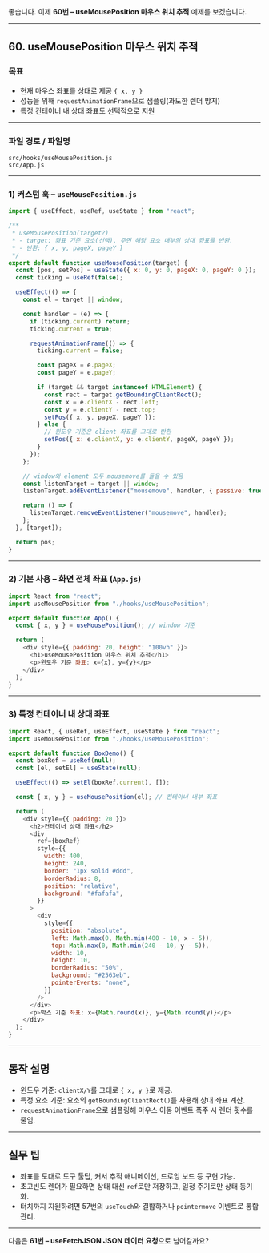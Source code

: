 좋습니다. 이제 **60번 – useMousePosition 마우스 위치 추적** 예제를 보겠습니다.

---

## 60. useMousePosition 마우스 위치 추적

### 목표

* 현재 마우스 좌표를 상태로 제공 `{ x, y }`
* 성능을 위해 `requestAnimationFrame`으로 샘플링(과도한 렌더 방지)
* 특정 컨테이너 내 상대 좌표도 선택적으로 지원

---

### 파일 경로 / 파일명

```
src/hooks/useMousePosition.js
src/App.js
```

---

### 1) 커스텀 훅 – `useMousePosition.js`

```javascript
import { useEffect, useRef, useState } from "react";

/**
 * useMousePosition(target?)
 * - target: 좌표 기준 요소(선택). 주면 해당 요소 내부의 상대 좌표를 반환.
 * - 반환: { x, y, pageX, pageY }
 */
export default function useMousePosition(target) {
  const [pos, setPos] = useState({ x: 0, y: 0, pageX: 0, pageY: 0 });
  const ticking = useRef(false);

  useEffect(() => {
    const el = target || window;

    const handler = (e) => {
      if (ticking.current) return;
      ticking.current = true;

      requestAnimationFrame(() => {
        ticking.current = false;

        const pageX = e.pageX;
        const pageY = e.pageY;

        if (target && target instanceof HTMLElement) {
          const rect = target.getBoundingClientRect();
          const x = e.clientX - rect.left;
          const y = e.clientY - rect.top;
          setPos({ x, y, pageX, pageY });
        } else {
          // 윈도우 기준은 client 좌표를 그대로 반환
          setPos({ x: e.clientX, y: e.clientY, pageX, pageY });
        }
      });
    };

    // window와 element 모두 mousemove를 들을 수 있음
    const listenTarget = target || window;
    listenTarget.addEventListener("mousemove", handler, { passive: true });

    return () => {
      listenTarget.removeEventListener("mousemove", handler);
    };
  }, [target]);

  return pos;
}
```

---

### 2) 기본 사용 – 화면 전체 좌표 (`App.js`)

```javascript
import React from "react";
import useMousePosition from "./hooks/useMousePosition";

export default function App() {
  const { x, y } = useMousePosition(); // window 기준

  return (
    <div style={{ padding: 20, height: "100vh" }}>
      <h1>useMousePosition 마우스 위치 추적</h1>
      <p>윈도우 기준 좌표: x={x}, y={y}</p>
    </div>
  );
}
```

---

### 3) 특정 컨테이너 내 상대 좌표

```javascript
import React, { useRef, useEffect, useState } from "react";
import useMousePosition from "./hooks/useMousePosition";

export default function BoxDemo() {
  const boxRef = useRef(null);
  const [el, setEl] = useState(null);

  useEffect(() => setEl(boxRef.current), []);

  const { x, y } = useMousePosition(el); // 컨테이너 내부 좌표

  return (
    <div style={{ padding: 20 }}>
      <h2>컨테이너 상대 좌표</h2>
      <div
        ref={boxRef}
        style={{
          width: 400,
          height: 240,
          border: "1px solid #ddd",
          borderRadius: 8,
          position: "relative",
          background: "#fafafa",
        }}
      >
        <div
          style={{
            position: "absolute",
            left: Math.max(0, Math.min(400 - 10, x - 5)),
            top: Math.max(0, Math.min(240 - 10, y - 5)),
            width: 10,
            height: 10,
            borderRadius: "50%",
            background: "#2563eb",
            pointerEvents: "none",
          }}
        />
      </div>
      <p>박스 기준 좌표: x={Math.round(x)}, y={Math.round(y)}</p>
    </div>
  );
}
```

---

## 동작 설명

* 윈도우 기준: `clientX/Y`를 그대로 `{ x, y }`로 제공.
* 특정 요소 기준: 요소의 `getBoundingClientRect()`를 사용해 상대 좌표 계산.
* `requestAnimationFrame`으로 샘플링해 마우스 이동 이벤트 폭주 시 렌더 횟수를 줄임.

---

## 실무 팁

* 좌표를 토대로 도구 툴팁, 커서 추적 애니메이션, 드로잉 보드 등 구현 가능.
* 초고빈도 렌더가 필요하면 상태 대신 `ref`로만 저장하고, 일정 주기로만 상태 동기화.
* 터치까지 지원하려면 57번의 `useTouch`와 결합하거나 `pointermove` 이벤트로 통합 관리.

---

다음은 **61번 – useFetchJSON JSON 데이터 요청**으로 넘어갈까요?
